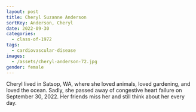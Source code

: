 ```yaml
---
layout: post
title: Cheryl Suzanne Anderson
sortKey: Anderson, Cheryl
date: 2022-09-30
categories:
  - class-of-1972
tags:
  - cardiovascular-disease
images:
  - /assets/cheryl-anderson-72.jpg
gender: female
---
```

C﻿heryl lived in Satsop, WA, where she loved animals, loved gardening, and loved the ocean. Sadly, she passed away of congestive heart failure on September 30, 2022. Her friends miss her and still think about her every day.